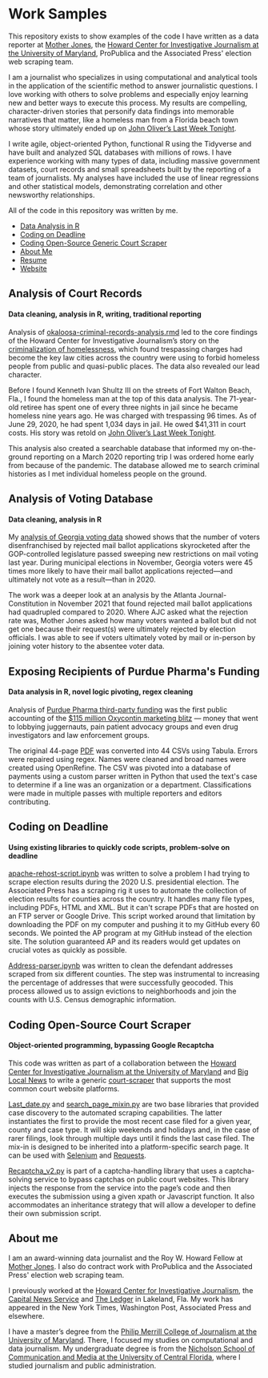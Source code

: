 Work Samples
================

This repository exists to show examples of the code I have written as a
data reporter at [Mother Jones](https://www.motherjones.com), the [Howard Center for Investigative Journalism at the University of Maryland](https://merrill.umd.edu/about-merrill/signature-programs/the-howard-center-for-investigative-journalism/), ProPublica and the Associated Press' election web scraping team.

I am a journalist who specializes in using computational and analytical tools in the application of the scientific method to answer journalistic questions. I love working with others to solve problems and especially enjoy learning new and better ways to execute this process. My results are compelling, character-driven stories that personify data findings into memorable narratives that matter, like a homeless man from a Florida beach town whose story ultimately ended up on [John Oliver’s Last Week Tonight](https://www.youtube.com/watch?v=liptMbjF3EE).

I write agile, object-oriented Python, functional R using the Tidyverse and have built and analyzed SQL databases with millions of rows. I have experience working with many types of data, including massive government datasets, court records and small spreadsheets built by the reporting of a team of journalists. My analyses have included the use of linear regressions and other statistical models, demonstrating correlation and other newsworthy relationships.

All of the code in this repository was written by me.

- [Data Analysis in R](#data)
- [Coding on Deadline](#python)
- [Coding Open-Source Generic Court Scraper](#object)
- [About Me](#about)
- [Resume](https://media.journoportfolio.com/users/52314/uploads/f6e5aceb-1874-4e87-bac3-1b3536551b8b.pdf)
- [Website](https://www.ryanerinlittle.com)

<a id="data"></a>

## Analysis of Court Records

#### Data cleaning, analysis in R, writing, traditional reporting

Analysis of
[okaloosa-criminal-records-analysis.rmd](https://github.com/ryanelittle/work_samples/blob/main/court-records-analysis/okaloosa-criminal-records-analysis.Rmd) led to the core findings of the Howard Center for Investigative
Journalism’s story on the [criminalization of homelessness](https://apnews.com/article/571a8646896ed0d12f3fe7ca3b1d064d), which found trespassing charges had become the key law cities across the country were using to forbid homeless people from public and quasi-public places. The data also revealed our lead character.

Before I found Kenneth Ivan Shultz III on the streets of Fort Walton Beach, Fla., I found the
homeless man at the top of this data analysis. The 71-year-old retiree has spent one of every three nights in jail since he became homeless nine years ago. He was charged with trespassing 96 times. As of June 29, 2020, he had spent 1,034 days in jail. He owed $41,311 in court costs. His story was retold on [John Oliver’s Last Week Tonight](https://www.youtube.com/watch?v=liptMbjF3EE).

This analysis also created a searchable database that informed my on-the-ground reporting on a March 2020 reporting trip I was ordered home early from because of the pandemic. The database allowed me to search criminal histories as I met individual homeless people on the ground.

## Analysis of Voting Database

#### Data cleaning, analysis in R

My [analysis of Georgia voting data](https://github.com/ryanelittle/work_samples/blob/main/voting-records-analysis/georgia-analysis.Rmd) showed shows that the number of voters disenfranchised by rejected mail ballot applications skyrocketed after the GOP-controlled legislature passed sweeping new restrictions on mail voting last year. During municipal elections in November, Georgia voters were 45 times more likely to have their mail ballot applications rejected—and ultimately not vote as a result—than in 2020.

The work was a deeper look at an analysis by the Atlanta Journal-Constitution in November 2021 that found rejected mail ballot applications had quadrupled compared to 2020. Where AJC asked what the rejection rate was, Mother Jones asked how many voters wanted a ballot but did not get one because their request(s) were ultimately rejected by election officials. I was able to see if voters ultimately voted by mail or in-person by joining voter history to the absentee voter data.

## Exposing Recipients of Purdue Pharma's Funding

#### Data analysis in R, novel logic pivoting, regex cleaning

Analysis of [Purdue Pharma third-party funding](https://github.com/ryanelittle/work_samples/blob/main/purdue-pharma-payments/purdue-pharma-cleaning-and-analysis.Rmd) was the first public accounting of the [$115 million Oxycontin marketing blitz](https://www.motherjones.com/crime-justice/2021/10/how-purdue-pharma-paid-out-to-politicians-and-pill-pushers/) — money that went to lobbying juggernauts, pain patient advocacy groups and even drug investigators and law enforcement groups.

The original 44-page [PDF](https://github.com/ryanelittle/work_samples/blob/main/purdue-pharma-payments/data/original-file-exhibit-88.pdf) was converted into 44 CSVs using Tabula. Errors were repaired using regex. Names were cleaned and broad names were created using OpenRefine. The CSV was pivoted into a database of payments using a custom parser written in Python that used the text's case to determine if a line was an organization or a department. Classifications were made in multiple passes with multiple reporters and editors contributing.

<a id="python"></a>

## Coding on Deadline

#### Using existing libraries to quickly code scripts, problem-solve on deadline

[apache-rehost-script.ipynb](https://github.com/ryanelittle/work_samples/blob/main/python-scripting/apache-rehost-script.ipynb) was written to solve a problem I had trying to scrape election results during the 2020 U.S. presidential election. The Associated Press has a scraping rig it uses to automate the collection of election results for counties across the country. It handles many file types, including PDFs, HTML and XML. But it can't scrape PDFs that are hosted on an FTP server or Google Drive. This script worked around that limitation by downloading the PDF on my computer and pushing it to my GitHub every 60 seconds. We pointed the AP program at my GitHub instead of the election site. The solution guaranteed AP and its readers would get updates on crucial votes as quickly as possible.

[Address-parser.ipynb](https://github.com/ryanelittle/work_samples/blob/main/python-scripting/address-parser.ipynb) was written to clean the defendant addresses scraped from six different counties. The step was instrumental to increasing the percentage of addresses that were successfully geocoded. This process allowed us to assign evictions to neighborhoods and join the counts with U.S. Census demographic information.

<a id="object"></a>

## Coding Open-Source Court Scraper

#### Object-oriented programming, bypassing Google Recaptcha

This code was written as part of a collaboration between the [Howard Center for Investigative Journalism at the University of Maryland](https://merrill.umd.edu/about-merrill/signature-programs/the-howard-center-for-investigative-journalism/) and [Big Local News](https://biglocalnews.org/#/login) to write a generic [court-scraper](https://github.com/biglocalnews/court-scraper) that supports the most common court website platforms.

[Last\_date.py](https://github.com/ryanelittle/work_samples/blob/main/python-court-scraper/last_date.py)
and [search\_page\_mixin.py](https://github.com/ryanelittle/work_samples/blob/main/python-court-scraper/search_page_mixin.py) are two base libraries that provided case discovery to the automated scraping capabilities. The latter instantiates the first to provide the most recent case filed for a given year, county and case type. It will skip weekends and holidays and, in the case of rarer filings, look through multiple days until it finds the last case filed. The mix-in is designed to be inherited into a platform-specific search page. It can be used with [Selenium](https://selenium-python.readthedocs.io/) and [Requests](https://requests.readthedocs.io/en/master/).

[Recaptcha\_v2.py](https://github.com/ryanelittle/work_samples/blob/main/python-court-scraper/recaptcha_v2.py) is part of a captcha-handling library that uses a captcha-solving service to bypass captchas on public court websites. This library injects the response from the service into the page’s code and then executes the submission using a given xpath or Javascript function. It also accommodates an inheritance strategy that will allow a developer to define their own submission script.


<a id="about"></a>

## About me

I am an award-winning data journalist and the Roy W. Howard Fellow at [Mother Jones](https://www.motherjones.com). I also do contract work with ProPublica and the Associated Press' election web scraping team.

I previously worked at the [Howard Center for Investigative Journalism](https://merrill.umd.edu/howard-center-for-investigative-journalism), the [Capital News Service](https://cnsmaryland.org/) and [The Ledger](https://www.theledger.com/) in Lakeland, Fla. My work has appeared in the New York Times, Washington Post, Associated Press and elsewhere.

I have a master’s degree from the [Philip Merrill College of Journalism at the University of Maryland](https://merrill.umd.edu/). There, I focused my studies on computational and data journalism. My undergraduate degree is from the [Nicholson School of Communication and Media at the University of Central Florida](https://communication.ucf.edu/), where I studied journalism and public administration.
